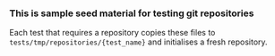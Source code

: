 ### This is sample seed material for testing git repositories

Each test that requires a repository copies these files to
`tests/tmp/repositories/{test_name}` and initialises a fresh repository.
